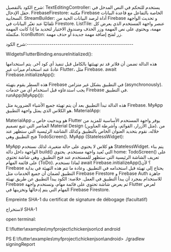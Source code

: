 شرح الكود بالتفصيل:
TextEditingController: يستخدم للتحكم في النص المدخل في حقل الإدخال.
FirebaseFirestore: مكتبة Firebase الخاصة بالتفاعل مع قاعدة البيانات السحابية.
StreamBuilder: أداة لرصد البيانات الحية من Firebase و تحديث الواجهة تلقائيًا عند تغيّر البيانات في Firestore.
ListTile: عنصر واجهة المستخدم الذي يعرض كل مهمة، ويحتوي على نص المهمة وزر الحذف وصندوق الاختيار لتحديد ما إذا كانت المهمة مكتملة.
IconButton: زر لفتح إضافة مهمة جديدة أو حذف مهمة.



شرح الكود:----------------------------------------------------

WidgetsFlutterBinding.ensureInitialized():

هذه الدالة تضمن أن فلاتر قد تم تهيئتها بالكامل قبل تنفيذ أي كود آخر. يتم استخدامها عادةً عند استخدام ميزات غير Flutter، مثل Firebase.
await Firebase.initializeApp():

هذه السطر يقوم بتهيئة Firebase في التطبيق بشكل غير متزامن (asynchronously). يجب استدعاؤه قبل استخدام أي من خدمات Firebase في التطبيق.
runApp(MyApp()):

هذه الدالة تبدأ التطبيق بعد أن يتم تهيئة جميع الأشياء الضرورية مثل Firebase. MyApp هو الكلاس الذي يمثل واجهة التطبيق.
MaterialApp:

MaterialApp هو ويدجيت خاص بـ Flutter يوفر واجهة المستخدم الأساسية للمزيد من العناصر التي تتبع تصميم Material Design (مثل الأزرار، القوائم، وأشرطة العناوين).
من خلاله، نقوم بتحديد العنوان الخاص بالتطبيق وكذلك الشاشة الرئيسية التي ستظهر عند فتح التطبيق وهي TodoScreen().
MyApp (StatelessWidget):

MyApp هو كلاس لا يحتوي على حالة متغيرة، لذلك نستخدم StatelessWidget. يتم بناء الواجهة داخل دالة build() التي تُعيد واجهة مستخدم.
يحتوي home: TodoScreen() على تعريف الشاشة الرئيسية التي ستظهر للمستخدم عند فتح التطبيق، وهي شاشة تحتوي على قائمة المهام (ToDo).
لماذا نستخدم await Firebase.initializeApp()؟
لأن Firebase يحتاج إلى تهيئة قبل استخدامه في التطبيق. وعادة ما تتم هذه التهيئة في بداية التطبيق لضمان أن جميع الخدمات مثل Firebase Firestore و Firebase Auth جاهزة للاستخدام بمجرد أن يبدأ التطبيق في العمل.
خلاصة:
الكود يبدأ التطبيق عن طريق تهيئة Firebase ثم يعرض شاشة تحتوي على قائمة مهام، وتستخدم واجهة Flutter لعرض المهام التي يتم إدخالها وتخزينها في Firebase Firestore.



Empreinte SHA-1 du certificat de signature de débogage (facultatif)

لاستخراج  SHA-1


open terminal:


E:\flutter\examples\myfproject\chickenjson\cd android


PS E:\flutter\examples\myfproject\chickenjson\android> ./gradlew signingReport
